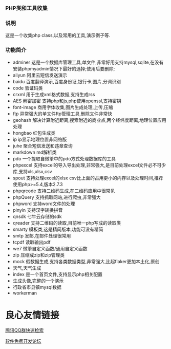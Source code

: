 ### PHP类和工具收集
### 说明
这是一个收集php class,以及常用的工具,演示例子等.
### 功能简介
- adminer 这是一个数据库管理工具,单文件,非常好用支持mysql,sqlite,在没有安装phpmyadmin情况下最好的选择;使用后要删除;
- aliyun 阿里云短信发送演示
- baidu 百度翻译演示,百度身份证,银行卡,图片,分词识别
- code 验证码类
- crxml 用于生成xml格式数据,支持生成rss
- AES 解密加密 支持php和js,php使用openssl,支持密钥
- font-image 商用字体收集,图片生成处理,上传,压缩
- ftp 异常强大的单文件ftp管理工具,删除文件非常快
- geohash 解决计算附近距离,搜索附近的商业点,两个经纬度距离,地理位置应用处理
- hongbao 红包生成类
- ip ip显示地理位置非网络版
- juhe 聚合短信发送和违章查询
- markdown md解析类
- pdo 一个提取自微擎中的pdo方式处理数据库的工具 
- phpexcel 支持excel的导入导出处理,非常强大,是目前处理excel文件必不可少库,支持xls,xlsx,csv
- spout 支持处理excel的xlsx csv比上面的占用更小的内存以及处理时间,推荐使用php>=5.4,版本2.7.3
- phpqrcode 支持二维码生成,在二维码应用中很常见
- phpQuery 支持抓取网站,进行爬虫,非常强大
- phpword 支持word文件的处理
- pinyin 支持汉字转换拼音
- qnsdk 七牛云存储的sdk
- qreader 支持二维码的读取,目前唯一php写成的读取类
- smarty 模板类,这是精简版本,功能可没有精简
- smtp 发邮,在邮件处理很常用
- tcpdf 读取输出pdf
- we7 微擎自定义函数/通用自定义函数
- zip 压缩成zip和zip管理类
- mock 假数据生成,支持各类数据类型,非常强大,比起flaker更加本土化,原创
- 天气,天气生成
- index 是一个首页文件,支持显示php相关配置
- 生成头像,完整的一个演示
- 行政省市县镇mysql数据
- workerman











 # 良心友情链接

[腾讯QQ群快速检索](http://u.720life.cn/s/8cf73f7c)

[软件免费开发论坛](http://u.720life.cn/s/bbb01dc0)